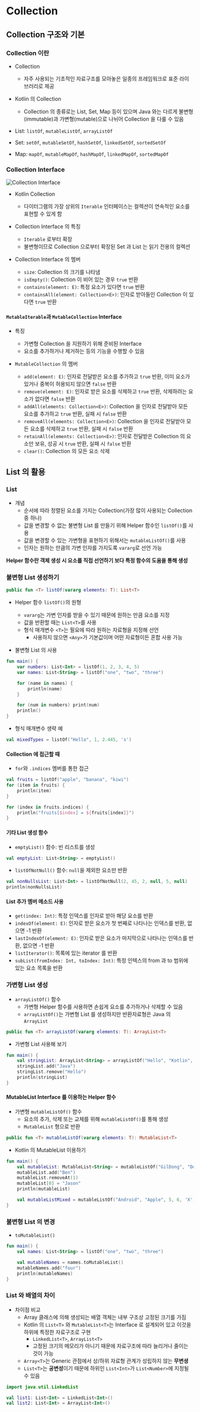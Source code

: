 # Collection

## Collection 구조와 기본

### Collection 이란

- Collection
    - 자주 사용되는 기초적인 자료구조를 모아놓은 일종의 프레임워크로 표준 라이브러리로 제공

- Kotlin 의 Collection
    - Collection 의 종류로는 List, Set, Map 등이 있으며 Java 와는 다르게 불변형(immutable)과 가변형(mutable)으로 나뉘어 Collection 을 다룰 수 있음

- List: `listOf`, `mutableListOf`, `arrayListOf`
- Set: `setOf`, `mutableSetOf`, `hashSetOf`, `linkedSetOf`, `sortedSetOf`
- Map: `mapOf`, `mutableMapOf`, `hashMapOf`, `linkedMapOf`, `sortedMapOf`

### Collection Interface

![Collection Interface](img/collection_interface.png)

- Kotlin Collection
    - 다이터그램의 가장 상위의 `Iterable` 인터페이스는 컬렉션이 연속적인 요소를 표현할 수 있게 함

- Collection Interface 의 특징
    - `Iterable` 로부터 확장
    - 불변형이므로 Collection 으로부터 확장된 Set 과 List 는 읽기 전용의 컬렉션

- Collection Interface 의 멤버
    - `size`: Collection 의 크기를 나타냄
    - `isEmpty()`: Collection 이 비어 있는 경우 `true` 반환
    - `contains(element: E)`: 특정 요소가 있다면 `true` 반환
    - `containsAll(element: Collection<E>)`: 인자로 받아들인 Collection 이 있다면 `true` 반환

#### `MutableIterable`과 `MutableCollection` Interface

- 특징
    - 가변형 Collection 을 지원하기 위해 준비된 Interface
    - 요소를 추가하거나 제거하는 등의 기능을 수행할 수 있음

- `MutableCollection` 의 멤버
    - `add(element: E)`: 인자로 전달받은 요소를 추가하고 `true` 반환, 이미 요소가 있거나 중복이 허용되지 않으면 `false` 반환
    - `remove(element: E)`: 인자로 받은 요소를 삭제하고 `true` 반환, 삭제하려는 요소가 없다면 `false` 반환
    - `addAll(elements: Collection<E>)`: Collection 을 인자로 전달받아 모든 요소를 추가하고 `true` 반환, 실패 시 `false` 반환
    - `removeAll(elements: Collection<E>)`: Collection 을 인자로 전달받아 모든 요소를 삭제하고 `true` 반환, 실패 시 `false` 반환
    - `retainAll(elements: Collection<E>)`: 인자로 전달받은 Collection 의 요소만 보유, 성공 시 `true` 반환, 실패 시 `false` 반환
    - `clear()`: Collection 의 모든 요소 삭제

## List 의 활용

### List

- 개념
    - 순서에 따라 정렬된 요소를 가지는 Collection(가장 많이 사용되는 Collection 중 하나)
    - 값을 변경할 수 없는 불변형 List 를 만들기 위해 Helper 함수인 `listOf()`를 사용
    - 값을 변경할 수 있는 가변형을 표현하기 위해서는 `mutableListOf()`를 사용
    - 인자는 원하는 만큼의 가변 인자를 가지도록 `vararg`로 선언 가능

**Helper 함수란 객체 생성 시 요소를 직접 선언하기 보다 특정 함수의 도움을 통해 생성**

### 불변형 List 생성하기

```kotlin
public fun <T> listOf(vararg elements: T): List<T>
```

- Helper 함수 `listOf()`의 원형
    - `vararg`는 가변 인자를 받을 수 있기 때문에 원하는 만큼 요소를 지정
    - 값을 반환할 때는 `List<T>`를 사용
    - 형식 매개변수 `<T>`는 필요에 따라 원하는 자료형을 지정해 선언
        - 사용하지 않으면 `<Any>`가 기본값이며 어떤 자료형이든 혼합 사용 가능

- 불변형 List 의 사용

```kotlin
fun main() {
    var numbers: List<Int> = listOf(1, 2, 3, 4, 5)
    var names: List<String> = listOf("one", "two", "three")

    for (name in names) {
        println(name)
    }

    for (num in numbers) print(num)
    println()
}
```

- 형식 매개변수 생략 예

```kotlin
val mixedTypes = listOf("Hello", 1, 2.445, 's')
```

#### Collection 에 접근할 때

- `for`와 `.indices` 멤버를 통한 접근

```kotlin
val fruits = listOf("apple", "banana", "kiwi")
for (item in fruits) {
    println(item)
}

for (index in fruits.indices) {
    println("fruits[$index] = ${fruits[index]}")
}
```

#### 기타 List 생성 함수

- `emptyList()` 함수: 빈 리스트를 생성

```kotlin
val emptyList: List<String> = emptyList()
```

- `listOfNotNull()` 함수: `null`을 제외한 요소만 반환

```kotlin
val nonNullsList: List<Int> = listOfNotNull(2, 45, 2, null, 5, null)
println(nonNullsList)
```

#### List 추가 멤버 메소드 사용

- `get(index: Int)`: 특정 인덱스를 인자로 받아 해당 요소를 반환
- `indexOf(element: E)`: 인자로 받은 요소가 첫 번째로 나타나는 인덱스를 반환, 없으면 -1 반환
- `lastIndexOf(element: E)`: 인자로 받은 요소가 마지막으로 나타나는 인덱스를 반환, 없으면 -1 반환
- `listIterator()`: 목록에 있는 iterator 를 반환
- `subList(fromIndex: Int, toIndex: Int)`: 특정 인텍스의 from 과 to 범위에 있는 요소 목록을 반환

### 가변형 List 생성

- `arrayListOf()` 함수
    - 가변형 Helper 함수를 사용하면 손쉽게 요소를 추가하거나 삭제할 수 있음
    - `arrayListOf()`는 가변형 List 를 생성하지만 반환자료형은 Java 의 `ArrayList`

```kotlin
public fun <T> arrayListOf(vararg elements: T): ArrayList<T>
```

- 가변형 List 사용해 보기

```kotlin
fun main() {
    val stringList: ArrayList<String> = arrayListOf("Hello", "Kotlin", "WoW")
    stringList.add("Java")
    stringList.remove("Hello")
    println(stringList)
}
```

#### MutableList Interface 를 이용하는 Helper 함수

- 가변형 `mutableListOf()` 함수
    - 요소의 추가, 삭제 또는 교체를 위해 `mutableListOf()`를 통해 생성
    - `MutableList` 형으로 반환

```kotlin
public fun <T> mutableListOf(vararg elements: T): MutableList<T>
```

- Kotlin 의 MutableList 이용하기

```kotlin
fun main() {
    val mutableList: MutableList<String> = mutableListOf("GilDong", "Dooly", "Chelsu")
    mutableList.add("Ben")
    mutableList.removeAt(1)
    mutableList[0] = "Jason"
    println(mutableList)

    val mutableListMixed = mutableListOf("Android", "Apple", 5, 6, 'X')
}
```

### 불변형 List 의 변경

- `toMutableList()`

```kotlin
fun main() {
    val names: List<String> = listOf("one", "two", "three")

    val mutableNames = names.toMutableList()
    mutableNames.add("four")
    println(mutableNames)
}
```

### List 와 배열의 차이

- 차이점 비교
    - Array 클래스에 의해 생성되는 배열 객체는 내부 구조상 고정된 크기를 가짐
    - Kotlin 의 `List<T>` 와 `MutableList<T>`는 Interface 로 설계되어 있고 이것을 하위에 특정한 자료구조로 구현
        - `LinkedList<T>`, `ArrayList<T>`
        - 고정된 크기의 메모리가 아니기 때문에 자료구조에 따라 늘리거나 줄이는 것이 가능
    - `Array<T>`는 Generic 관점에서 상/하위 자료형 관계가 성립하지 않는 **무변셩**
    - `List<T>`는 **공변성**이기 때문에 하위인 `List<Int>`가 `List<Number>`에 지정될 수 있음

```kotlin
import java.util.LinkedList

val list1: List<Int> = LinkedList<Int>()
val list2: List<Int> = ArrayList<Int>()
```